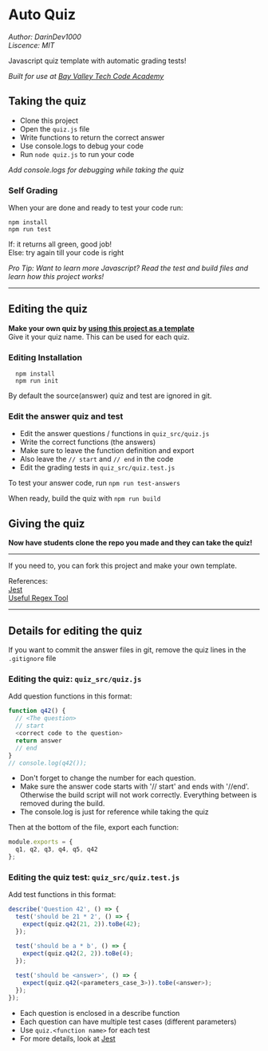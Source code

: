 # Auto Quiz
*Author: DarinDev1000*  
*Liscence: MIT*  

Javascript quiz template with automatic grading tests!

*Built for use at [Bay Valley Tech Code Academy](https://www.bayvalleytech.com/)*

## Taking the quiz

* Clone this project
* Open the `quiz.js` file
* Write functions to return the correct answer
* Use console.logs to debug your code
* Run `node quiz.js` to run your code

*Add console.logs for debugging while taking the quiz*

### Self Grading

When your are done and ready to test your code run:

```shell
npm install
npm run test
```

If: it returns all green, good job!  
Else: try again till your code is right

*Pro Tip: Want to learn more Javascript?  Read the test and build files and learn how this project works!*

----

## Editing the quiz

**Make your own quiz by [using this project as a template](https://github.com/DarinDev1000/auto_quiz/generate)**  
Give it your quiz name. This can be used for each quiz.

### Editing Installation

```shell
  npm install
  npm run init
```

By default the source(answer) quiz and test are ignored in git.

### Edit the answer quiz and test

* Edit the answer questions / functions in `quiz_src/quiz.js`
* Write the correct functions (the answers)
* Make sure to leave the function definition and export
* Also leave the `// start` and `// end` in the code
* Edit the grading tests in `quiz_src/quiz.test.js`

To test your answer code, run `npm run test-answers`

When ready, build the quiz with `npm run build`

## Giving the quiz

**Now have students clone the repo you made and they can take the quiz!**

----

If you need to, you can fork this project and make your own template.

References:  
[Jest](https://jestjs.io/docs/en/using-matchers)  
[Useful Regex Tool](https://regexr.com/)

----

## Details for editing the quiz

If you want to commit the answer files in git, remove the quiz lines in the `.gitignore` file

### Editing the quiz: `quiz_src/quiz.js`

Add question functions in this format:

```javascript
function q42() {
  // <The question>
  // start
  <correct code to the question>
  return answer
  // end
}
// console.log(q42());
```

* Don't forget to change the number for each question.
* Make sure the answer code starts with '// start' and ends with '//end'. Otherwise the build script will not work correctly. Everything between is removed during the build.
* The console.log is just for reference while taking the quiz

Then at the bottom of the file, export each function:

```javascript
module.exports = {
  q1, q2, q3, q4, q5, q42
};
```

### Editing the quiz test: `quiz_src/quiz.test.js`

Add test functions in this format:

```javascript
describe('Question 42', () => {
  test('should be 21 * 2', () => {
    expect(quiz.q42(21, 2)).toBe(42);
  });

  test('should be a * b', () => {
    expect(quiz.q42(2, 2)).toBe(4);
  });
  
  test('should be <answer>', () => {
    expect(quiz.q42(<parameters_case_3>)).toBe(<answer>);
  });
});
```

* Each question is enclosed in a describe function
* Each question can have multiple test cases (different parameters)
* Use `quiz.<function name>` for each test
* For more details, look at [Jest](https://jestjs.io/docs/en/using-matchers)
